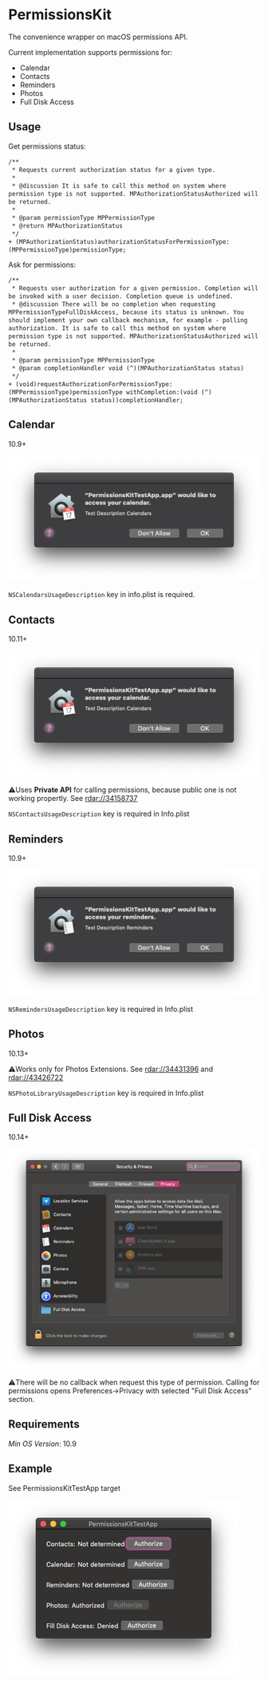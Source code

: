 # PermissionsKit

The convenience wrapper on macOS permissions API. 

Current implementation supports permissions for: 

* Calendar
* Contacts
* Reminders
* Photos
* Full Disk Access

## Usage

Get permissions status:
```objc
/**
 * Requests current authorization status for a given type.
 *
 * @discussion It is safe to call this method on system where permission type is not supported. MPAuthorizationStatusAuthorized will be returned.
 *
 * @param permissionType MPPermissionType
 * @return MPAuthorizationStatus
 */
+ (MPAuthorizationStatus)authorizationStatusForPermissionType:(MPPermissionType)permissionType;
```

Ask for permissions:
```objc
/**
 * Requests user authorization for a given permission. Completion will be invoked with a user decision. Completion queue is undefined.
 * @discussion There will be no completion when requesting MPPermissionTypeFullDiskAccess, because its status is unknown. You should implement your own callback mechanism, for example - polling authorization. It is safe to call this method on system where permission type is not supported. MPAuthorizationStatusAuthorized will be returned.
 *
 * @param permissionType MPPermissionType
 * @param completionHandler void (^)(MPAuthorizationStatus status)
 */
+ (void)requestAuthorizationForPermissionType:(MPPermissionType)permissionType withCompletion:(void (^)(MPAuthorizationStatus status))completionHandler;
```

## Calendar
10.9+

![Calendar](https://github.com/MacPaw/PermissionsKit/raw/master/Screenshots/calendar.png)

`NSCalendarsUsageDescription` key in info.plist is required.

## Contacts
10.11+

![Contacts](https://github.com/MacPaw/PermissionsKit/raw/master/Screenshots/calendar.png)

:warning:Uses **Private API** for calling permissions, because public one is not working propertly. See [rdar://34158737](http://www.openradar.me/34158737)

`NSContactsUsageDescription` key is required in Info.plist

## Reminders
10.9+

![Reminders](https://github.com/MacPaw/PermissionsKit/raw/master/Screenshots/reminders.png)

`NSRemindersUsageDescription` key is required in Info.plist

## Photos
10.13+

:warning:Works only for Photos Extensions. See [rdar://34431396](http://www.openradar.me/34431396) and [rdar://43426722](http://www.openradar.me/43426722)

`NSPhotoLibraryUsageDescription` key is required in Info.plist

## Full Disk Access
10.14+

![FDA](https://github.com/MacPaw/PermissionsKit/raw/master/Screenshots/full_disk_access.png)

:warning:There will be no callback when request this type of permission. Calling for permissions opens Preferences->Privacy with selected "Full Disk Access" section. 

## Requirements

*Min OS Version*: 10.9

## Example 

See PermissionsKitTestApp target

![TestAppScreenshot](https://github.com/MacPaw/PermissionsKit/raw/master/Screenshots/test_app.png)
